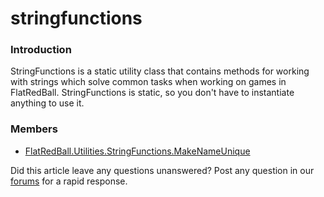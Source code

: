 # stringfunctions

### Introduction

StringFunctions is a static utility class that contains methods for working with strings which solve common tasks when working on games in FlatRedBall. StringFunctions is static, so you don't have to instantiate anything to use it.

### Members

* [FlatRedBall.Utilities.StringFunctions.MakeNameUnique](../../../../frb/docs/index.php)

Did this article leave any questions unanswered? Post any question in our [forums](../../../../frb/forum.md) for a rapid response.
